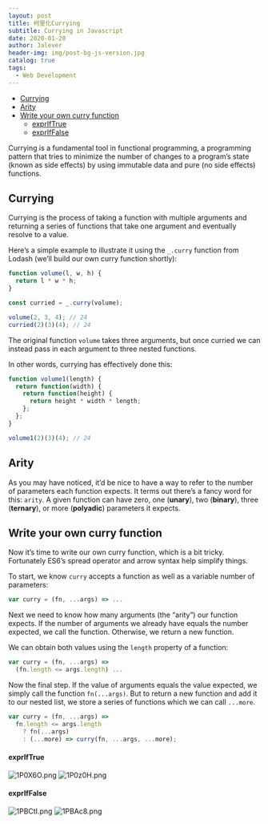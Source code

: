 ```yaml
---
layout: post
title: 柯里化Currying
subtitle: Currying in Javascript
date: 2020-01-20
author: Jalever
header-img: img/post-bg-js-version.jpg
catalog: true
tags:
  - Web Development
---
```


- [Currying](#currying)
- [Arity](#arity)
- [Write your own curry function](#write-your-own-curry-function)
    - [exprIfTrue](#expriftrue)
    - [exprIfFalse](#expriffalse)

Currying is a fundamental tool in functional programming, a programming pattern that tries to minimize the number of changes to a program’s state (known as side effects) by using immutable data and pure (no side effects) functions.

## Currying

Currying is the process of taking a function with multiple arguments and returning a series of functions that take one argument and eventually resolve to a value.

Here’s a simple example to illustrate it using the `_.curry` function from Lodash (we’ll build our own curry function shortly):

```js
function volume(l, w, h) {
  return l * w * h;
}

const curried = _.curry(volume);

volume(2, 3, 4); // 24
curried(2)(3)(4); // 24
```

The original function `volume` takes three arguments, but once curried we can instead pass in each argument to three nested functions.

In other words, currying has effectively done this:

```js
function volume1(length) {
  return function(width) {
    return function(height) {
      return height * width * length;
    };
  };
}

volume1(2)(3)(4); // 24
```

## Arity

As you may have noticed, it’d be nice to have a way to refer to the number of parameters each function expects. It terms out there’s a fancy word for this: `arity`. A given function can have zero, one (<strong>unary</strong>), two (<strong>binary</strong>), three (<strong>ternary</strong>), or more (<strong>polyadic</strong>) parameters it expects.

## Write your own curry function

Now it’s time to write our own curry function, which is a bit tricky. Fortunately ES6’s spread operator and arrow syntax help simplify things.

To start, we know `curry` accepts a function as well as a variable number of parameters:

```js
var curry = (fn, ...args) => ...
```

Next we need to know how many arguments (the “arity”) our function expects. If the number of arguments we already have equals the number expected, we call the function. Otherwise, we return a new function.

We can obtain both values using the `length` property of a function:

```js
var curry = (fn, ...args) =>
  (fn.length <= args.length) ...
```

Now the final step. If the value of arguments equals the value expected, we simply call the function `fn(...args)`. But to return a new function and add it to our nested list, we store a series of functions which we can call `...more`.

```js
var curry = (fn, ...args) =>
  fn.length <= args.length
    ? fn(...args)
    : (...more) => curry(fn, ...args, ...more);
```

#### exprIfTrue
![1P0X6O.png](https://s2.ax1x.com/2020/01/20/1P0X6O.png)
![1P0z0H.png](https://s2.ax1x.com/2020/01/20/1P0z0H.png)

#### exprIfFalse
![1PBCtI.png](https://s2.ax1x.com/2020/01/20/1PBCtI.png)
![1PBAc8.png](https://s2.ax1x.com/2020/01/20/1PBAc8.png)